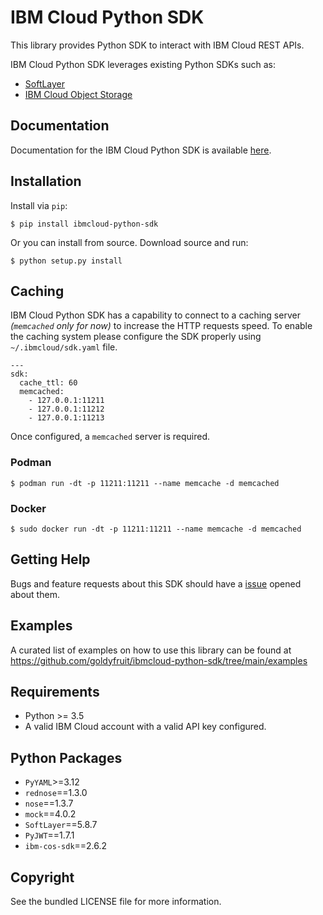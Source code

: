 IBM Cloud Python SDK
====================

This library provides Python SDK to interact with IBM Cloud REST APIs.

IBM Cloud Python SDK leverages existing Python SDKs such as:
  - [SoftLayer](https://github.com/softlayer/softlayer-python)
  - [IBM Cloud Object Storage](https://github.com/IBM/ibm-cos-sdk-python)

Documentation
-------------
Documentation for the IBM Cloud Python SDK is available [here](https://goldyfruit.github.io/ibmcloud-python-sdk).

Installation
------------
Install via `pip`:

    $ pip install ibmcloud-python-sdk

Or you can install from source. Download source and run:

    $ python setup.py install
Caching
-------
IBM Cloud Python SDK has a capability to connect to a caching server *(`memcached` only for now)* to increase the HTTP requests speed. To enable the caching system please configure the SDK properly using `~/.ibmcloud/sdk.yaml` file.

    ---
    sdk:
      cache_ttl: 60
      memcached:
        - 127.0.0.1:11211
        - 127.0.0.1:11212
        - 127.0.0.1:11213

Once configured, a `memcached` server is required.

### Podman

    $ podman run -dt -p 11211:11211 --name memcache -d memcached

### Docker

    $ sudo docker run -dt -p 11211:11211 --name memcache -d memcached

Getting Help
------------
Bugs and feature requests about this SDK should have a [issue](https://github.com/goldyfruit/ibmcloud-python-sdk/issues) opened about them. 

Examples
--------
A curated list of examples on how to use this library can be found at https://github.com/goldyfruit/ibmcloud-python-sdk/tree/main/examples

Requirements
-------------------
* Python >= 3.5
* A valid IBM Cloud account with a valid API key configured.

Python Packages
---------------
* `PyYAML`>=3.12
* `rednose`==1.3.0
* `nose`==1.3.7
* `mock`==4.0.2
* `SoftLayer`==5.8.7
* `PyJWT`==1.7.1
* `ibm-cos-sdk`==2.6.2

Copyright
---------
See the bundled LICENSE file for more information.